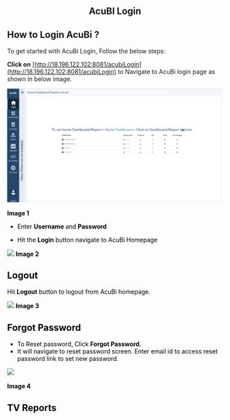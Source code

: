



<center><h2>AcuBI Login</h1></center>

## How to Login AcuBi ?

To get started with AcuBi Login, Follow the below steps:

<b>Click on</b>  [http://18.196.122.102:8081/acubiLogin](http://18.196.122.102:8081/acubiLogin)  to Navigate to AcuBi login page as shown in below image.

![enter image description here](https://raw.githubusercontent.com/sv18042016/fp1/bb5d4c9f6814109a9645827e267e716c0d044c2a/images/New_version5/Homepage_v5.png)

<b><font color = "Black"> Image 1</b>

-  Enter  <b>Username</b> and <b>Password</b>

- Hit the  <b>Login</b> button navigate to AcuBi  Homepage

![
](https://raw.githubusercontent.com/sv18042016/fp1/master/images/New_version5/Homepage_v5.png)
<b><font color = "Black"> Image 2</b>

## Logout

Hit <b>Logout</b> button to logout from AcuBi homepage.

![
](https://raw.githubusercontent.com/sv18042016/fp1/master/images/New_version5/UD_Logout.png)
<b><font color = "Black"> Image 3</b>

## Forgot Password

  - To Reset password, Click <b>Forgot Password.</b>
  - It will navigate to reset password screen. Enter email id to access reset password link to set new password.
  
 ![
](https://raw.githubusercontent.com/sv18042016/fp1/d64bc97c7d2aa0cb8e2c35fa8f9905bd274388f1/images/New_version5/ud_homepage_forgot%20password.png)

 <b><font color = "Black"> Image 4</b>

## TV Reports


<!--stackedit_data:
eyJoaXN0b3J5IjpbNjYwMzQyODkwLDYxMDYwNTQxNyw5MzEwND
UyNjYsMjEyNjY1NzM1LDIxMDAzMzkwMTUsMjAwMTA1NTk4NSwx
NDM5MDc3NDcwLDIzOTc0MTcwMSwtODA4NDk4OTU3LC0xOTYzNT
Q3OTg5LC0xMjU1MDg2NDc2LDE3ODUzNjQzNSwxNzMyNjY5Njk1
LC00NDMwMTY2NDIsMjczMTcxNjc3LDQzNTg4OTk5NywxMDk3Mz
E5MTk3LC05MTg0NzM5OTUsLTIwMDUxNjcxMTUsMjc4NjIwNzgz
XX0=
-->
